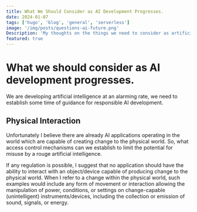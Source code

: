 ```yaml
---
title: What We Should Consider as AI Development Progresses.
date: 2024-01-07
tags: ['hugo', 'blog', 'general', 'serverless']
image: '/img/posts/questions-ai-future.png'
Description: 'My thoughts on the things we need to consider as artificial intelligence development progresses.'
featured: true
---
```


# What we should consider as AI development progresses.

We are developing artificial intelligence at an alarming rate, we need to establish some time of guidance for responsible AI development.

## Physical Interaction

Unfortunately I believe there are already AI applications operating in the world which are capable of creating change to the physical world. So, what access control mechanisms can we establish to limit the potential for misuse by a rouge artificial intelligence.

If any regulation is possible, I suggest that no application should have the ability to interact with an object/device capable of producing change to the physical world. When I refer to a change within the physical world, such examples would include any form of movement or interaction allowing the manipulation of power, conditions, or settings on change-capable (unintelligent) instruments/devices, including the collection or emission of sound, signals, or energy.
